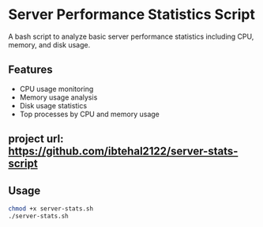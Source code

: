 # Server Performance Statistics Script

A bash script to analyze basic server performance statistics including CPU, memory, and disk usage.

## Features
- CPU usage monitoring
- Memory usage analysis  
- Disk usage statistics
- Top processes by CPU and memory usage
## project url: https://github.com/ibtehal2122/server-stats-script
## Usage
```bash
chmod +x server-stats.sh
./server-stats.sh

